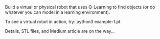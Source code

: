 Build a virtual or physical robot that uses Q-Learning to find objects (or do whatever you can model in a learning environment).

To see a virtual robot in action, try: python3 example-1.pt

Details, STL files, and Medium article are on the way...
